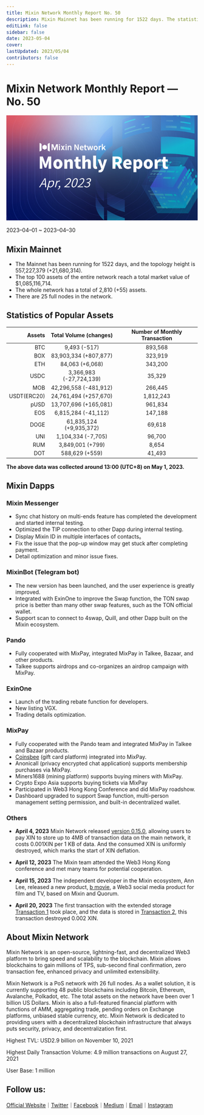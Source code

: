```yaml
---
title: Mixin Network Monthly Report No. 50
description: Mixin Mainnet has been running for 1522 days. The statistics of popular assets are listed. Ecosystem development, with MVM Bridge, Pando, Mixpay, Quill and other news and events are listed.
editLink: false
sidebar: false
date: 2023-05-04
cover: 
lastUpdated: 2023/05/04
contributors: false
---
```

# Mixin Network Monthly Report — No. 50

![monthly-report](./monthly-50.jpg)

2023–04–01 ~ 2023–04–30

## Mixin Mainnet
- The Mainnet has been running for 1522 days, and the topology height is 557,227,379 (+21,680,314).
- The top 100 assets of the entire network reach a total market value of $1,085,116,714.
- The whole network has a total of 2,810 (+55) assets.
- There are 25 full nodes in the network.

## Statistics of Popular Assets

| Assets     | Total Volume (changes) | Number of Monthly Transaction |
|----------:|:----------------------:|:---------:|
| BTC        | 9,493 (-517)                 |	893,568 | 
| BOX	     | 83,903,334 (+807,877)             | 323,919   |
| ETH      	 | 84,063 (+6,068)            	| 343,200   |
| USDC       | 3,366,983 (-27,724,139)           | 35,329    |
| MOB        | 42,296,558 (-481,912)           |	266,445   |
| USDT(ERC20)| 24,761,494 (+257,670)          	| 1,812,243 |
| pUSD	     | 13,707,696 (+165,081)	            | 961,834 |
| EOS        | 6,815,284 (-41,112)          	| 147,188   |
| DOGE	     |  61,835,124 (+9,935,372)            | 69,618   |
| UNI	     | 1,104,334 (-7,705)         | 96,700  |
| RUM        | 3,849,001 (+799)          | 8,654   |
| DOT        | 588,629 (+559)           	| 41,493    |

 **The above data was collected around 13:00 (UTC+8) on May 1, 2023.**

## Mixin Dapps

### Mixin Messenger
- Sync chat history on multi-ends feature has completed the development and started internal testing.
- Optimized the TIP connection to other Dapp during internal testing.
- Display Mixin ID in multiple interfaces of contacts。
- Fix the issue that the pop-up window may get stuck after completing payment.
- Detail optimization and minor issue fixes.

### MixinBot (Telegram bot)
- The new version has been launched, and the user experience is greatly improved.
- Integrated with ExinOne to improve the Swap function, the TON swap price is better than many other swap features, such as the TON official wallet.
- Support scan to connect to 4swap, Quill, and other Dapp built on the Mixin ecosystem.

### Pando
- Fully cooperated with MixPay, integrated MixPay in Talkee, Bazaar, and other products.
- Talkee supports airdrops and co-organizes an airdrop campaign with MixPay.

### ExinOne
- Launch of the trading rebate function for developers.
- New listing VGX.
- Trading details optimization.

### MixPay
- Fully cooperated with the Pando team and integrated MixPay in Talkee and Bazaar products.
- [Coinsbee](https://coinsbee.com/) (gift card platform) integrated into MixPay.
- Anonicall (privacy encrypted chat application) supports membership purchases via MixPay.
- Miners1688 (mining platform) supports buying miners with MixPay.
- Crypto Expo Asia supports buying tickets via MixPay
- Participated in Web3 Hong Kong Conference and did MixPay roadshow.
- Dashboard upgraded to support Swap function, multi-person management setting permission, and built-in decentralized wallet.

### Others
- **April 4, 2023** Mixin Network released [version 0.15.0](https://github.com/MixinNetwork/mixin/releases/tag/v0.15.0), allowing users to pay XIN to store up to 4MB of transaction data on the main network, it costs 0.001XIN per 1 KB of data. And the consumed XIN is uniformly destroyed, which marks the start of XIN deflation.
- **April 12, 2023** The Mixin team attended the Web3 Hong Kong conference and met many teams for potential cooperation.
- **April 15, 2023** The independent developer in the Mixin ecosystem, Ann Lee, released a new product, [b movie](https://b.movie), a Web3 social media product for film and TV, based on Mixin and Quorum.

- **April 20, 2023** The first transaction with the extended storage [Transaction 1](https://viewblock.io/mixin/tx/f382f825daa794c323d6c99eeba7fd10adb78eece6b71565897a3339fcb95e3c) took place, and the data is stored in [Transaction 2](https://medium.com/%20/viewblock.io/mixin/tx/ef334049d5cc02809d1522c15219008424474abff79b5067f49a248a1f64c1e3), this transaction destroyed 0.002 XIN.

## About Mixin Network

Mixin Network is an open-source, lightning-fast, and decentralized Web3 platform to bring speed and scalability to the blockchain. Mixin allows blockchains to gain millions of TPS, sub-second final confirmation, zero transaction fee, enhanced privacy and unlimited extensibility.

Mixin Network is a PoS network with 26 full nodes. As a wallet solution, it is currently supporting 48 public blockchains including Bitcoin, Ethereum, Avalanche, Polkadot, etc. The total assets on the network have been over 1 billion US Dollars. Mixin is also a full-featured financial platform with functions of AMM, aggregating trade, pending orders on Exchange platforms, unbiased stable currency, etc. Mixin Network is dedicated to providing users with a decentralized blockchain infrastructure that always puts security, privacy, and decentralization first.

Highest TVL: USD2.9 billion on November 10, 2021

Highest Daily Transaction Volume: 4.9 million transactions on August 27, 2021

User Base: 1 million

## Follow us:

[Official Website](https://mixin.one/)｜[Twitter](https://twitter.com/MixinKernel)｜[Facebook](https://www.facebook.com/MixinNetwork)｜[Medium](https://medium.com/mixinnetwork)｜[Email](contact@mixin.one)｜[Instagram](https://instagram.com/mixinnetwork)
